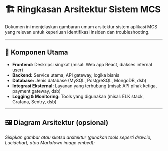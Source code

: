 # 🏗️ Ringkasan Arsitektur Sistem MCS

Dokumen ini menjelaskan gambaran umum arsitektur sistem aplikasi MCS yang relevan untuk keperluan identifikasi insiden dan troubleshooting.

---

## 📌 Komponen Utama

- **Frontend:** Deskripsi singkat (misal: Web app React, diakses internal user)
- **Backend:** Service utama, API gateway, logika bisnis
- **Database:** Jenis database (MySQL, PostgreSQL, MongoDB, dsb)
- **Integrasi Eksternal:** Layanan yang terhubung (misal: API pihak ketiga, payment gateway, dsb)
- **Logging & Monitoring:** Tools yang digunakan (misal: ELK stack, Grafana, Sentry, dsb)

---

## 🖼️ Diagram Arsitektur (opsional)

_Sisipkan gambar atau sketsa arsitektur (gunakan tools seperti draw.io, Lucidchart, atau Markdown image embed):_

